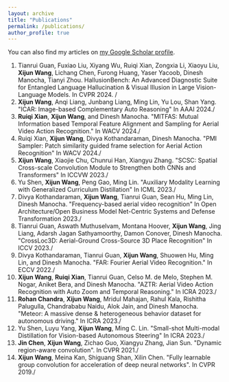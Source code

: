 ```yaml
---
layout: archive
title: "Publications"
permalink: /publications/
author_profile: true
---
```


  <div class="wordwrap">You can also find my articles on <a href="https://scholar.google.com/citations?user=KlqOhiUAAAAJ&hl=en">my Google Scholar profile</a>.</div>


1. Tianrui Guan, Fuxiao Liu, Xiyang Wu, Ruiqi Xian, Zongxia Li, Xiaoyu Liu, **Xijun Wang**, Lichang Chen, Furong Huang, Yaser Yacoob, Dinesh Manocha, Tianyi Zhou. HallusionBench: An Advanced Diagnostic Suite for Entangled Language Hallucination & Visual Illusion in Large Vision-Language Models. In CVPR 2024. /
2. **Xijun Wang**, Anqi Liang, Junbang Liang, Ming Lin, Yu Lou, Shan Yang. "ICAR: Image-based Complementary Auto Reasoning" In AAAI 2024./
3. **Ruiqi Xian**, **Xijun Wang**, and Dinesh Manocha. "MITFAS: Mutual Information based Temporal Feature Alignment and Sampling for Aerial Video Action Recognition."  In WACV 2024./
4. Ruiqi Xian, **Xijun Wang**, Divya Kothandaraman, Dinesh Manocha. "PMI Sampler: Patch similarity guided frame selection for Aerial Action Recognition" In WACV 2024./
5. **Xijun Wang**, Xiaojie Chu, Chunrui Han, Xiangyu Zhang. "SCSC: Spatial Cross-scale Convolution Module to Strengthen both CNNs and Transformers" In ICCVW 2023./
6. Yu Shen, **Xijun Wang**, Peng Gao, Ming Lin. "Auxiliary Modality Learning with Generalized Curriculum Distillation" In ICML 2023./
7. Divya Kothandaraman, **Xijun Wang**, Tianrui Guan, Sean Hu, Ming Lin, Dinesh Manocha. "Frequency-based aerial video recognition" In Open Architecture/Open Business Model Net-Centric Systems and Defense Transformation 2023./
8. Tianrui Guan, Aswath Muthuselvam, Montana Hoover, **Xijun Wang**, Jing Liang, Adarsh Jagan Sathyamoorthy, Damon Conover, Dinesh Manocha. "CrossLoc3D: Aerial-Ground Cross-Source 3D Place Recognition" In ICCV 2023./
9. Divya Kothandaraman, Tianrui Guan, **Xijun Wang**, Shuowen Hu, Ming Lin, and Dinesh Manocha. "FAR: Fourier Aerial Video Recognition." In ECCV 2022./
10. **Xijun Wang**, **Ruiqi Xian**, Tianrui Guan, Celso M. de Melo, Stephen M. Nogar, Aniket Bera, and Dinesh Manocha. "AZTR: Aerial Video Action Recognition with Auto Zoom and Temporal Reasoning." In ICRA 2023./
11. **Rohan Chandra**, **Xijun Wang**, Mridul Mahajan, Rahul Kala, Rishitha Palugulla, Chandrababu Naidu, Alok Jain, and Dinesh Manocha. "Meteor: A massive dense & heterogeneous behavior dataset for autonomous driving." In ICRA 2023./
12. Yu Shen, Luyu Yang, **Xijun Wang**, Ming C. Lin. "Small-shot Multi-modal Distillation for Vision-based Autonomous Steering" In ICRA 2023./
13. **Jin Chen**, **Xijun Wang**, Zichao Guo, Xiangyu Zhang, Jian Sun. "Dynamic region-aware convolution". In CVPR 2021./
14. **Xijun Wang**, Meina Kan, Shiguang Shan, Xilin Chen. "Fully learnable group convolution for acceleration of deep neural networks". In CVPR 2019./
